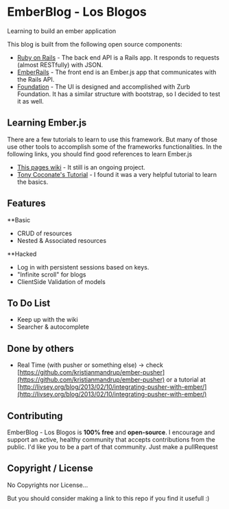 EmberBlog - Los Blogos
==========

Learning to build an ember application

This blog is built from the following open source components:

- [Ruby on Rails](https://github.com/rails/rails) - The back end API is a Rails app. It responds to requests (almost RESTfully) with JSON.
- [EmberRails](https://github.com/emberjs/ember-rails) - The front end is an Ember.js app that communicates with the Rails API. 
- [Foundation](http://foundation.zurb.com/) - The UI is designed and accomplished with Zurb Foundation. It has a similar structure with bootstrap, so I decided to test it as well. 

## Learning Ember.js

There are a few tutorials to learn to use this framework. But many of those use other tools to accomplish some of the frameworks functionalities. In the following links, you should find good references to learn Ember.js
 
- [This pages wiki](https://github.com/hansfindel/ember_blog/wiki/Create-a-new-Ember-App) - It still is an ongoing project. 
- [Tony Coconate's Tutorial](http://www.devmynd.com/blog/2013-3-rails-ember-js) - I found it was a very helpful tutorial to learn the basics. 

## Features
**Basic
- CRUD of resources
- Nested & Associated resources

**Hacked 
- Log in with persistent sessions based on keys. 
- "Infinite scroll" for blogs
- ClientSide Validation of models

## To Do List
- Keep up with the wiki
- Searcher & autocomplete

## Done by others
- Real Time (with pusher or something else) -> check [https://github.com/kristianmandrup/ember-pusher](https://github.com/kristianmandrup/ember-pusher) or a tutorial at [http://livsey.org/blog/2013/02/10/integrating-pusher-with-ember/](http://livsey.org/blog/2013/02/10/integrating-pusher-with-ember/)

## Contributing
EmberBlog - Los Blogos is **100% free** and **open-source**. I encourage and support an active, healthy community that accepts contributions from the public. I'd like you to be a part of that community.
Just make a pullRequest

## Copyright / License
No Copyrights nor License... 

But you should consider making a link to this repo if you find it usefull :) 